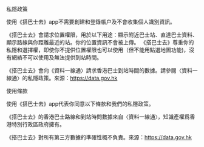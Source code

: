 私隱政策

使用《搭巴士去》app不需要創建和登錄帳户及不會收集個人識別資訊。

《搭巴士去》會請求位置權限，用於以下用途：顯示附近巴士站、直達巴士資料、顯示路線與你距離最近的站。你的位置資訊不會被上傳。
《搭巴士去》尊重你的私隱和選擇權，即使你不提供位置權限也可以使用（但不能用點選地圖功能)，沒有網絡不可以使用及無法提供到站時間。

《搭巴士去》會向《資料一線通〉請求香港巴士到站時間的數據。請參閱〈資料一線通〉的私隱政策。來源：https://data.gov.hk


使用條款

使用《搭巴士去》app代表你同意以下條款和我們的私隱政策。

《搭巴士去》的香港巴士路線和到站時問數據來自〈資料一線通〉，知識產權爲香港特別行政區政府擁有。

《搭巴士去》對所有第三方數據的準確性概不負責。來源：https://data.gov.hk
